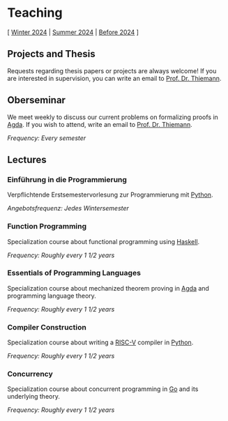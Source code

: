 # Teaching

[ [Winter 2024](teaching/24ws.md) | [Summer 2024](teaching/24ss.md) | [Before 2024](https://proglang.informatik.uni-freiburg.de/teaching/) ] 


## Projects and Thesis
Requests regarding thesis papers or projects are always welcome! 
If you are interested in supervision, you can write an email to [Prof. Dr. Thiemann](team/thiemann.md).



## Oberseminar 
We meet weekly to discuss our current problems on formalizing proofs in [Agda](https://agda.readthedocs.io/en/latest/getting-started/what-is-agda.html). 
If you wish to attend, write an email to [Prof. Dr. Thiemann](team/thiemann.md).

_Frequency: Every semester_

## Lectures

### Einführung in die Programmierung
Verpflichtende Erstsemestervorlesung zur Programmierung mit [Python](https://www.python.org/).


_Angebotsfrequenz: Jedes Wintersemester_ 

### Function Programming
Specialization course about functional programming using [Haskell](https://www.haskell.org/).

_Frequency: Roughly every 1 1/2 years_

### Essentials of Programming Languages
Specialization course about mechanized theorem proving in [Agda](https://agda.readthedocs.io/en/latest/getting-started/what-is-agda.html) and programming language theory.

_Frequency: Roughly every 1 1/2 years_

### Compiler Construction
Specialization course about writing a [RISC-V](https://riscv.org/) compiler in [Python](https://www.python.org/).

_Frequency: Roughly every 1 1/2 years_

### Concurrency
Specialization course about concurrent programming in [Go](https://go.dev/) and its underlying theory.

_Frequency: Roughly every 1 1/2 years_